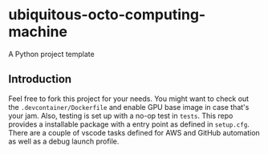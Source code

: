 # ubiquitous-octo-computing-machine
A Python project template

## Introduction

Feel free to fork this project for your needs. You might want to check out the `.devcontainer/Dockerfile` and enable GPU base image in case that's your jam. Also, testing is set up with a no-op test in `tests`. This repo provides a installable package with a entry point as defined in `setup.cfg`. There are a couple of vscode tasks defined for AWS and GitHub automation as well as a debug launch profile.